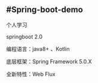 #Spring-boot-demo
---
个人学习

springboot 2.0 

编程语言：java8+ 、Kotlin

底层框架：Spring Framework 5.0.X

全新特性：Web Flux 





